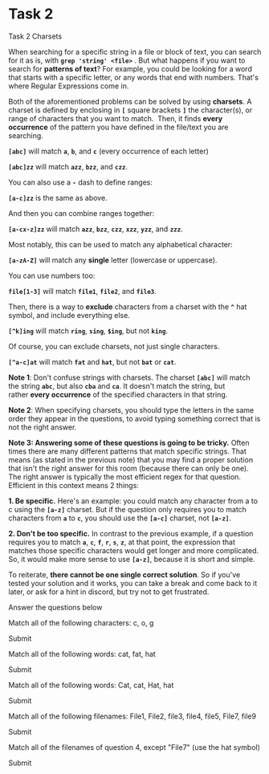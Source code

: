 # Task 2

Task 2 Charsets

When searching for a specific string in a file or block of text, you can search for it as is, with **`grep 'string' <file>`** . But what happens if you want to search for **patterns of text**? For example, you could be looking for a word that starts with a specific letter, or any words that end with numbers. That's where Regular Expressions come in.

Both of the aforementioned problems can be solved by using **charsets**. A charset is defined by enclosing in **`[`** square brackets **`]`** the character(s), or range of characters that you want to match.  Then, it finds **every occurrence** of the pattern you have defined in the file/text you are searching.

**`[abc]`** will match **`a`**, **`b`**, and **`c`** (every occurrence of each letter)

**`[abc]zz`** will match **`azz`**, **`bzz`**, and **`czz`**.

You can also use a **`-`** dash to define ranges:

**`[a-c]zz`** is the same as above.

And then you can combine ranges together:

**`[a-cx-z]zz`** will match **`azz`**, **`bzz`**, **`czz`**, **`xzz`**, **`yzz`**, and **`zzz`**.

Most notably, this can be used to match any alphabetical character:

**`[a-zA-Z]`** will match any **single** letter (lowercase or uppercase).

You can use numbers too:

**`file[1-3]`** will match **`file1`**, **`file2`**, and **`file3`**.

Then, there is a way to **exclude** characters from a charset with the **`^`** hat symbol, and include everything else.

**`[^k]ing`** will match **`ring`**, **`sing`**, **`$ing`**, but not **`king`**.

Of course, you can exclude charsets, not just single characters.

**`[^a-c]at`** will match **`fat`** and **`hat`**, but not **`bat`** or **`cat`**.

**Note 1**: Don't confuse strings with charsets. The charset **`[abc]`** will match the string **`abc`**, but also **`cba`** and **`ca`**. It doesn't match the string, but rather **every occurrence** of the specified characters in that string.

**Note 2**: When specifying charsets, you should type the letters in the same order they appear in the questions, to avoid typing something correct that is not the right answer.

**Note 3: Answering some of these questions is going to be tricky.** Often times there are many different patterns that match specific strings. That means (as stated in the previous note) that you may find a proper solution that isn't the right answer for this room (because there can only be one). The right answer is typically the most efficient regex for that question. Efficient in this context means 2 things:

**1. Be specific.** Here's an example: you could match any character from a to c using the **`[a-z]`** charset. But if the question only requires you to match characters from **`a`** to **`c`**, you should use the **`[a-c]`** charset, not **`[a-z]`**.

**2. Don't be too specific.** In contrast to the previous example, if a question requires you to match **`a`**, **`c`**, **`f`**, **`r`**, **`s`**, **`z`**, at that point, the expression that matches those specific characters would get longer and more complicated. So, it would make more sense to use **`[a-z]`**, because it is short and simple.

To reiterate, **there cannot be one single correct solution**. So if you've tested your solution and it works, you can take a break and come back to it later, or ask for a hint in discord, but try not to get frustrated.

Answer the questions below

Match all of the following characters: c, o, g

Submit

Match all of the following words: cat, fat, hat

Submit

Match all of the following words: Cat, cat, Hat, hat

Submit

Match all of the following filenames: File1, File2, file3, file4, file5, File7, file9

Submit

Match all of the filenames of question 4, except "File7" (use the hat symbol)

Submit